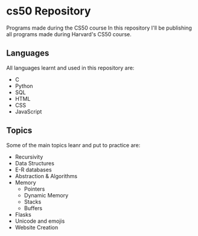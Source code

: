 # cs50 Repository
Programs made during the CS50 course
In this repository I'll be publishing all programs made during Harvard's CS50 course.

## Languages
All languages learnt and used in this repository are:
* C
* Python
* SQL
* HTML
* CSS
* JavaScript

## Topics
Some of the main topics leanr and put to practice are:
* Recursivity
* Data Structures
* E-R databases
* Abstraction & Algorithms
* Memory
  * Pointers
  * Dynamic Memory
  * Stacks
  * Buffers
* Flasks
* Unicode and emojis
* Website Creation
